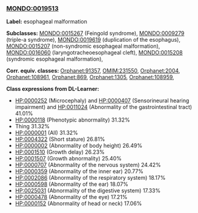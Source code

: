 
### [MONDO:0019513](http://purl.obolibrary.org/obo/MONDO_0019513)
**Label:** esophageal malformation

**Subclasses:** [MONDO:0015267](http://purl.obolibrary.org/obo/MONDO_0015267) (Feingold syndrome), [MONDO:0009279](http://purl.obolibrary.org/obo/MONDO_0009279) (triple-a syndrome), [MONDO:0019619](http://purl.obolibrary.org/obo/MONDO_0019619) (duplication of the esophagus), [MONDO:0015207](http://purl.obolibrary.org/obo/MONDO_0015207) (non-syndromic esophageal malformation), [MONDO:0016060](http://purl.obolibrary.org/obo/MONDO_0016060) (laryngotracheoesophageal cleft), [MONDO:0015208](http://purl.obolibrary.org/obo/MONDO_0015208) (syndromic esophageal malformation), 

**Corr. equiv. classes:** [Orphanet:91357](http://www.orpha.net/ORDO/Orphanet_91357), [OMIM:231550](http://purl.obolibrary.org/obo/OMIM_231550), [Orphanet:2004](http://www.orpha.net/ORDO/Orphanet_2004), [Orphanet:108961](http://www.orpha.net/ORDO/Orphanet_108961), [Orphanet:869](http://www.orpha.net/ORDO/Orphanet_869), [Orphanet:1305](http://www.orpha.net/ORDO/Orphanet_1305), [Orphanet:108959](http://www.orpha.net/ORDO/Orphanet_108959), 

**Class expressions from DL-Learner:**

- [HP:0000252](http://purl.obolibrary.org/obo/HP_0000252) (Microcephaly) and [HP:0000407](http://purl.obolibrary.org/obo/HP_0000407) (Sensorineural hearing impairment) and [HP:0011024](http://purl.obolibrary.org/obo/HP_0011024) (Abnormality of the gastrointestinal tract) 41.01%
- [HP:0000118](http://purl.obolibrary.org/obo/HP_0000118) (Phenotypic abnormality) 31.32%
- Thing 31.32%
- [HP:0000001](http://purl.obolibrary.org/obo/HP_0000001) (All) 31.32%
- [HP:0004322](http://purl.obolibrary.org/obo/HP_0004322) (Short stature) 26.81%
- [HP:0000002](http://purl.obolibrary.org/obo/HP_0000002) (Abnormality of body height) 26.49%
- [HP:0001510](http://purl.obolibrary.org/obo/HP_0001510) (Growth delay) 26.23%
- [HP:0001507](http://purl.obolibrary.org/obo/HP_0001507) (Growth abnormality) 25.40%
- [HP:0000707](http://purl.obolibrary.org/obo/HP_0000707) (Abnormality of the nervous system) 24.42%
- [HP:0000359](http://purl.obolibrary.org/obo/HP_0000359) (Abnormality of the inner ear) 20.77%
- [HP:0002086](http://purl.obolibrary.org/obo/HP_0002086) (Abnormality of the respiratory system) 18.17%
- [HP:0000598](http://purl.obolibrary.org/obo/HP_0000598) (Abnormality of the ear) 18.07%
- [HP:0025031](http://purl.obolibrary.org/obo/HP_0025031) (Abnormality of the digestive system) 17.33%
- [HP:0000478](http://purl.obolibrary.org/obo/HP_0000478) (Abnormality of the eye) 17.21%
- [HP:0000152](http://purl.obolibrary.org/obo/HP_0000152) (Abnormality of head or neck) 17.06%


